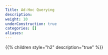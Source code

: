 ```yaml
---
Title: Ad-Hoc Querying
description:
weight: 10
underConstruction: true
categories: []
aliases:
---
```


{{% children style="h2" description="true" %}}
